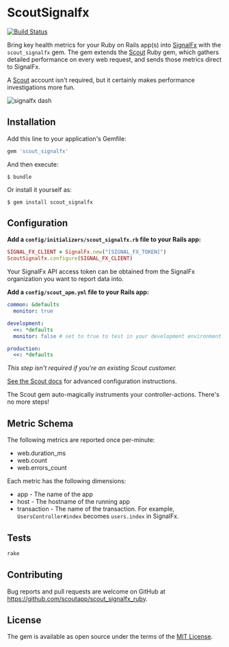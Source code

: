 # ScoutSignalfx

[![Build Status](https://travis-ci.org/scoutapp/scout_signalfx_ruby.svg?branch=master)](https://travis-ci.org/scoutapp/scout_signalfx_ruby)

Bring key health metrics for your Ruby on Rails app(s) into [SignalFx](https://signalfx.com/) with the `scout_signalfx` gem. The gem extends the [Scout](https://scoutapp.com) Ruby gem, which gathers detailed performance on every web request, and sends those metrics direct to SignalFx.

A [Scout](https://scoutapp.com) account isn't required, but it certainly makes performance investigations more fun.

![signalfx dash](https://s3-us-west-1.amazonaws.com/scout-blog/scout_signalfx/signalfx_dash.png)

## Installation

Add this line to your application's Gemfile:

```ruby
gem 'scout_signalfx'
```

And then execute:

    $ bundle

Or install it yourself as:

    $ gem install scout_signalfx

## Configuration

__Add a `config/initializers/scout_signalfx.rb` file to your Rails app:__

```ruby
SIGNAL_FX_CLIENT = SignalFx.new("[SIGNAL_FX_TOKEN]")
ScoutSignalfx.configure(SIGNAL_FX_CLIENT)
```

Your SignalFx API access token can be obtained from the SignalFx organization you want to report data into.

__Add a `config/scout_apm.yml` file to your Rails app:__

```yaml
common: &defaults
  monitor: true

development:
  <<: *defaults
  monitor: false # set to true to test in your development environment

production:
  <<: *defaults
```

_This step isn't required if you're an existing Scout customer._

[See the Scout docs](http://help.apm.scoutapp.com/#ruby-agent) for advanced configuration instructions.

The Scout gem auto-magically instruments your controller-actions. There's no more steps!

## Metric Schema

The following metrics are reported once per-minute:

* web.duration_ms
* web.count
* web.errors_count

Each metric has the following dimensions:

* app - The name of the app
* host - The hostname of the running app
* transaction - The name of the transaction. For example, `UsersController#index` becomes `users.index` in SignalFx.

## Tests

```ruby
rake
```

## Contributing

Bug reports and pull requests are welcome on GitHub at https://github.com/scoutapp/scout_signalfx_ruby.

## License

The gem is available as open source under the terms of the [MIT License](http://opensource.org/licenses/MIT).
